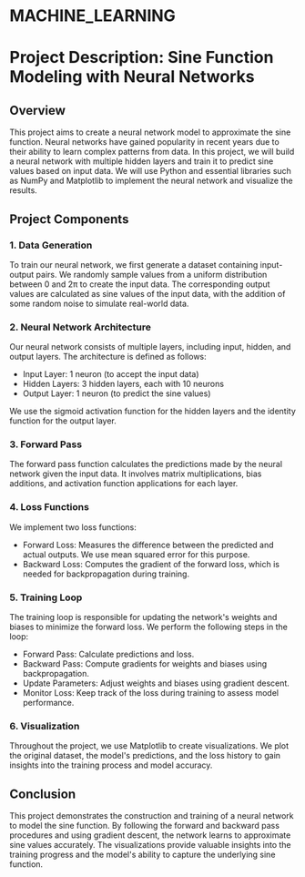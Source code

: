 # MACHINE_LEARNING

# Project Description: Sine Function Modeling with Neural Networks

## Overview
This project aims to create a neural network model to approximate the sine function. Neural networks have gained popularity in recent years due to their ability to learn complex patterns from data. In this project, we will build a neural network with multiple hidden layers and train it to predict sine values based on input data. We will use Python and essential libraries such as NumPy and Matplotlib to implement the neural network and visualize the results.

## Project Components

### 1. Data Generation
To train our neural network, we first generate a dataset containing input-output pairs. We randomly sample values from a uniform distribution between 0 and 2π to create the input data. The corresponding output values are calculated as sine values of the input data, with the addition of some random noise to simulate real-world data.

### 2. Neural Network Architecture
Our neural network consists of multiple layers, including input, hidden, and output layers. The architecture is defined as follows:
- Input Layer: 1 neuron (to accept the input data)
- Hidden Layers: 3 hidden layers, each with 10 neurons
- Output Layer: 1 neuron (to predict the sine values)

We use the sigmoid activation function for the hidden layers and the identity function for the output layer.

### 3. Forward Pass
The forward pass function calculates the predictions made by the neural network given the input data. It involves matrix multiplications, bias additions, and activation function applications for each layer.

### 4. Loss Functions
We implement two loss functions:
- Forward Loss: Measures the difference between the predicted and actual outputs. We use mean squared error for this purpose.
- Backward Loss: Computes the gradient of the forward loss, which is needed for backpropagation during training.

### 5. Training Loop
The training loop is responsible for updating the network's weights and biases to minimize the forward loss. We perform the following steps in the loop:
- Forward Pass: Calculate predictions and loss.
- Backward Pass: Compute gradients for weights and biases using backpropagation.
- Update Parameters: Adjust weights and biases using gradient descent.
- Monitor Loss: Keep track of the loss during training to assess model performance.

### 6. Visualization
Throughout the project, we use Matplotlib to create visualizations. We plot the original dataset, the model's predictions, and the loss history to gain insights into the training process and model accuracy.

## Conclusion
This project demonstrates the construction and training of a neural network to model the sine function. By following the forward and backward pass procedures and using gradient descent, the network learns to approximate sine values accurately. The visualizations provide valuable insights into the training progress and the model's ability to capture the underlying sine function.
